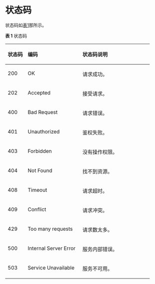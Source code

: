 # 状态码<a name="modelarts_03_0094"></a>

状态码如[表1](#table1450010510213)那所示。

**表 1**  状态码

<a name="table1450010510213"></a>
<table><thead align="left"><tr id="row8500185125"><th class="cellrowborder" valign="top" width="13.861386138613863%" id="mcps1.2.4.1.1"><p id="p17500957211"><a name="p17500957211"></a><a name="p17500957211"></a>状态码</p>
</th>
<th class="cellrowborder" valign="top" width="37.933793379337935%" id="mcps1.2.4.1.2"><p id="p1950017516216"><a name="p1950017516216"></a><a name="p1950017516216"></a>编码</p>
</th>
<th class="cellrowborder" valign="top" width="48.204820482048206%" id="mcps1.2.4.1.3"><p id="p175001251829"><a name="p175001251829"></a><a name="p175001251829"></a>状态码说明</p>
</th>
</tr>
</thead>
<tbody><tr id="row1450019514217"><td class="cellrowborder" valign="top" width="13.861386138613863%" headers="mcps1.2.4.1.1 "><p id="p8501351226"><a name="p8501351226"></a><a name="p8501351226"></a>200</p>
</td>
<td class="cellrowborder" valign="top" width="37.933793379337935%" headers="mcps1.2.4.1.2 "><p id="p125011851827"><a name="p125011851827"></a><a name="p125011851827"></a>OK</p>
</td>
<td class="cellrowborder" valign="top" width="48.204820482048206%" headers="mcps1.2.4.1.3 "><p id="p25011251028"><a name="p25011251028"></a><a name="p25011251028"></a>请求成功。</p>
</td>
</tr>
<tr id="row35011756213"><td class="cellrowborder" valign="top" width="13.861386138613863%" headers="mcps1.2.4.1.1 "><p id="p165011651929"><a name="p165011651929"></a><a name="p165011651929"></a>202</p>
</td>
<td class="cellrowborder" valign="top" width="37.933793379337935%" headers="mcps1.2.4.1.2 "><p id="p69855513212"><a name="p69855513212"></a><a name="p69855513212"></a>Accepted</p>
</td>
<td class="cellrowborder" valign="top" width="48.204820482048206%" headers="mcps1.2.4.1.3 "><p id="p14501115623"><a name="p14501115623"></a><a name="p14501115623"></a>接受请求。</p>
</td>
</tr>
<tr id="row145017517211"><td class="cellrowborder" valign="top" width="13.861386138613863%" headers="mcps1.2.4.1.1 "><p id="p550135120"><a name="p550135120"></a><a name="p550135120"></a>400</p>
</td>
<td class="cellrowborder" valign="top" width="37.933793379337935%" headers="mcps1.2.4.1.2 "><p id="p1321514179311"><a name="p1321514179311"></a><a name="p1321514179311"></a>Bad Request</p>
</td>
<td class="cellrowborder" valign="top" width="48.204820482048206%" headers="mcps1.2.4.1.3 "><p id="p1350111515219"><a name="p1350111515219"></a><a name="p1350111515219"></a>请求错误。</p>
</td>
</tr>
<tr id="row550116510218"><td class="cellrowborder" valign="top" width="13.861386138613863%" headers="mcps1.2.4.1.1 "><p id="p75011752215"><a name="p75011752215"></a><a name="p75011752215"></a>401</p>
</td>
<td class="cellrowborder" valign="top" width="37.933793379337935%" headers="mcps1.2.4.1.2 "><p id="p35011855210"><a name="p35011855210"></a><a name="p35011855210"></a>Unauthorized</p>
</td>
<td class="cellrowborder" valign="top" width="48.204820482048206%" headers="mcps1.2.4.1.3 "><p id="p16331693413"><a name="p16331693413"></a><a name="p16331693413"></a>鉴权失败。</p>
</td>
</tr>
<tr id="row65017517219"><td class="cellrowborder" valign="top" width="13.861386138613863%" headers="mcps1.2.4.1.1 "><p id="p55011858214"><a name="p55011858214"></a><a name="p55011858214"></a>403</p>
</td>
<td class="cellrowborder" valign="top" width="37.933793379337935%" headers="mcps1.2.4.1.2 "><p id="p82891120741"><a name="p82891120741"></a><a name="p82891120741"></a>Forbidden</p>
</td>
<td class="cellrowborder" valign="top" width="48.204820482048206%" headers="mcps1.2.4.1.3 "><p id="p1463616915420"><a name="p1463616915420"></a><a name="p1463616915420"></a>没有操作权限。</p>
</td>
</tr>
<tr id="row185021753213"><td class="cellrowborder" valign="top" width="13.861386138613863%" headers="mcps1.2.4.1.1 "><p id="p155021759214"><a name="p155021759214"></a><a name="p155021759214"></a>404</p>
</td>
<td class="cellrowborder" valign="top" width="37.933793379337935%" headers="mcps1.2.4.1.2 "><p id="p15172132718418"><a name="p15172132718418"></a><a name="p15172132718418"></a>Not Found</p>
</td>
<td class="cellrowborder" valign="top" width="48.204820482048206%" headers="mcps1.2.4.1.3 "><p id="p96371691342"><a name="p96371691342"></a><a name="p96371691342"></a>找不到资源。</p>
</td>
</tr>
<tr id="row172223818334"><td class="cellrowborder" valign="top" width="13.861386138613863%" headers="mcps1.2.4.1.1 "><p id="p17221738163318"><a name="p17221738163318"></a><a name="p17221738163318"></a>408</p>
</td>
<td class="cellrowborder" valign="top" width="37.933793379337935%" headers="mcps1.2.4.1.2 "><p id="p8722173811336"><a name="p8722173811336"></a><a name="p8722173811336"></a>Timeout</p>
</td>
<td class="cellrowborder" valign="top" width="48.204820482048206%" headers="mcps1.2.4.1.3 "><p id="p272217389334"><a name="p272217389334"></a><a name="p272217389334"></a>请求超时。</p>
</td>
</tr>
<tr id="row746055153315"><td class="cellrowborder" valign="top" width="13.861386138613863%" headers="mcps1.2.4.1.1 "><p id="p17460185115331"><a name="p17460185115331"></a><a name="p17460185115331"></a>409</p>
</td>
<td class="cellrowborder" valign="top" width="37.933793379337935%" headers="mcps1.2.4.1.2 "><p id="p1946065116330"><a name="p1946065116330"></a><a name="p1946065116330"></a>Conflict</p>
</td>
<td class="cellrowborder" valign="top" width="48.204820482048206%" headers="mcps1.2.4.1.3 "><p id="p1046045133313"><a name="p1046045133313"></a><a name="p1046045133313"></a>请求冲突。</p>
</td>
</tr>
<tr id="row16415135473320"><td class="cellrowborder" valign="top" width="13.861386138613863%" headers="mcps1.2.4.1.1 "><p id="p1941555423312"><a name="p1941555423312"></a><a name="p1941555423312"></a>429</p>
</td>
<td class="cellrowborder" valign="top" width="37.933793379337935%" headers="mcps1.2.4.1.2 "><p id="p3415125419331"><a name="p3415125419331"></a><a name="p3415125419331"></a>Too many requests</p>
</td>
<td class="cellrowborder" valign="top" width="48.204820482048206%" headers="mcps1.2.4.1.3 "><p id="p141585453316"><a name="p141585453316"></a><a name="p141585453316"></a>请求数太多。</p>
</td>
</tr>
<tr id="row250216513220"><td class="cellrowborder" valign="top" width="13.861386138613863%" headers="mcps1.2.4.1.1 "><p id="p25029520211"><a name="p25029520211"></a><a name="p25029520211"></a>500</p>
</td>
<td class="cellrowborder" valign="top" width="37.933793379337935%" headers="mcps1.2.4.1.2 "><p id="p43912311343"><a name="p43912311343"></a><a name="p43912311343"></a>Internal Server Error</p>
</td>
<td class="cellrowborder" valign="top" width="48.204820482048206%" headers="mcps1.2.4.1.3 "><p id="p166401696410"><a name="p166401696410"></a><a name="p166401696410"></a>服务内部错误。</p>
</td>
</tr>
<tr id="row3753531038"><td class="cellrowborder" valign="top" width="13.861386138613863%" headers="mcps1.2.4.1.1 "><p id="p777553535"><a name="p777553535"></a><a name="p777553535"></a>503</p>
</td>
<td class="cellrowborder" valign="top" width="37.933793379337935%" headers="mcps1.2.4.1.2 "><p id="p12776537313"><a name="p12776537313"></a><a name="p12776537313"></a>Service Unavailable</p>
</td>
<td class="cellrowborder" valign="top" width="48.204820482048206%" headers="mcps1.2.4.1.3 "><p id="p96411390410"><a name="p96411390410"></a><a name="p96411390410"></a>服务不可用。</p>
</td>
</tr>
</tbody>
</table>

